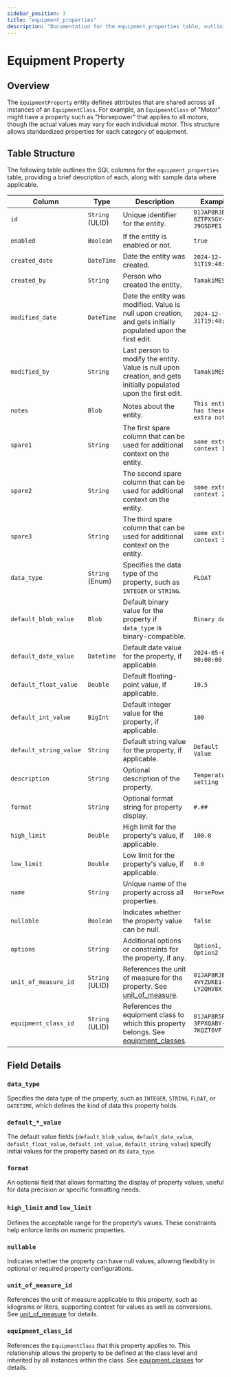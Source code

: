```yaml
---
sidebar_position: 3
title: "equipment_properties"
description: "Documentation for the equipment_properties table, outlining its columns and structure."
---
```


# Equipment Property

## Overview

The `EquipmentProperty` entity defines attributes that are shared across all instances of an `EquipmentClass`. For
example, an `EquipmentClass` of "Motor" might have a property such as "Horsepower" that applies to all motors, though
the actual values may vary for each individual motor. This structure allows standardized properties for each category of
equipment.

## Table Structure

The following table outlines the SQL columns for the `equipment_properties` table, providing a brief description of
each, along with sample data where applicable.

| Column                 | Type            | Description                                                                                                                      | Example                             |
|------------------------|-----------------|----------------------------------------------------------------------------------------------------------------------------------|-------------------------------------|
| `id`                   | `String` (ULID) | Unique identifier for the entity.                                                                                                | `01JAP8RJBN-8ZTPXSGY-J9GSDPE1`      |
| `enabled`              | `Boolean`       | If the entity is enabled or not.                                                                                                 | `true`                              |
| `created_date`         | `DateTime`      | Date the entity was created.                                                                                                     | `2024-12-31T19:48:44Z`              |
| `created_by`           | `String`        | Person who created the entity.                                                                                                   | `TamakiMES`                         |
| `modified_date`        | `DateTime`      | Date the entity was modified. Value is null upon creation, and gets initially populated upon the first edit.                     | `2024-12-31T19:48:44Z`              |
| `modified_by`          | `String`        | Last person to modify the entity. Value is null upon creation, and gets initially populated upon the first edit.                 | `TamakiMES`                         |
| `notes`                | `Blob`          | Notes about the entity.                                                                                                          | `This entity has these extra notes` |
| `spare1`               | `String`        | The first spare column that can be used for additional context on the entity.                                                    | `some extra context 1`              |
| `spare2`               | `String`        | The second spare column that can be used for additional context on the entity.                                                   | `some extra context 2`              |
| `spare3`               | `String`        | The third spare column that can be used for additional context on the entity.                                                    | `some extra context 3`              |
| `data_type`            | `String` (Enum) | Specifies the data type of the property, such as `INTEGER` or `STRING`.                                                          | `FLOAT`                             |
| `default_blob_value`   | `Blob`          | Default binary value for the property if `data_type` is binary-compatible.                                                       | `Binary data`                       |
| `default_date_value`   | `Datetime`      | Default date value for the property, if applicable.                                                                              | `2024-05-01 00:00:00`               |
| `default_float_value`  | `Double`        | Default floating-point value, if applicable.                                                                                     | `10.5`                              |
| `default_int_value`    | `BigInt`        | Default integer value for the property, if applicable.                                                                           | `100`                               |
| `default_string_value` | `String`        | Default string value for the property, if applicable.                                                                            | `Default Value`                     |
| `description`          | `String`        | Optional description of the property.                                                                                            | `Temperature setting`               |
| `format`               | `String`        | Optional format string for property display.                                                                                     | `#.##`                              |
| `high_limit`           | `Double`        | High limit for the property's value, if applicable.                                                                              | `100.0`                             |
| `low_limit`            | `Double`        | Low limit for the property's value, if applicable.                                                                               | `0.0`                               |
| `name`                 | `String`        | Unique name of the property across all properties.                                                                               | `HorsePower`                        |
| `nullable`             | `Boolean`       | Indicates whether the property value can be null.                                                                                | `false`                             |
| `options`              | `String`        | Additional options or constraints for the property, if any.                                                                      | `Option1, Option2`                  |
| `unit_of_measure_id`   | `String` (ULID) | References the unit of measure for the property. See [unit_of_measure](../utility-models/unit-of-measure-model/unit-of-measure). | `01JAP8RJBN-4VYZUKE1-LY2QHV8X`      |
| `equipment_class_id`   | `String` (ULID) | References the equipment class to which this property belongs. See [equipment_classes](../equipment-model/equipment-class).      | `01JAP8R5RT-3FPXQABY-7KQZT6VF`      |

## Field Details

### `data_type`

Specifies the data type of the property, such as `INTEGER`, `STRING`, `FLOAT`, or `DATETIME`, which defines the kind of
data this property holds.

### `default_*_value`

The default value fields (`default_blob_value`, `default_date_value`, `default_float_value`, `default_int_value`,
`default_string_value`) specify initial values for the property based on its `data_type`.

### `format`

An optional field that allows formatting the display of property values, useful for data precision or specific
formatting needs.

### `high_limit` and `low_limit`

Defines the acceptable range for the property’s values. These constraints help enforce limits on numeric properties.

### `nullable`

Indicates whether the property can have null values, allowing flexibility in optional or required property
configurations.

### `unit_of_measure_id`

References the unit of measure applicable to this property, such as kilograms or liters, supporting context for values as well as conversions.
See [unit_of_measure](../utility-models/unit-of-measure-model/unit-of-measure) for details.

### `equipment_class_id`

References the `EquipmentClass` that this property applies to. This relationship allows the property to be defined at
the class level and inherited by all instances within the class.
See [equipment_classes](../equipment-model/equipment-class) for details.

